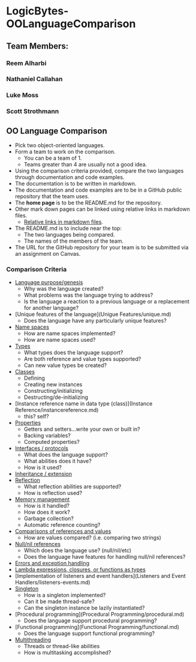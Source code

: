 # LogicBytes-OOLanguageComparison
## Team Members:
### Reem Alharbi
### Nathaniel Callahan
### Luke Moss
### Scott Strothmann

## OO Language Comparison

* Pick two object-oriented languages.
* Form a team to work on the comparison.
  * You can be a team of 1.
  * Teams greater than 4 are usually not a good idea.
* Using the comparison criteria provided, compare the two languages
through documentation and code examples.
* The documentation is to be written in markdown.
* The documentation and code examples are to be in a
GitHub public repository that the team uses.
* The **home page** is to be the README.md for the repository.
* Other mark down pages can be linked using relative links in markdown files.
  * [Relative links in markdown files](https://github.com/blog/1395-relative-links-in-markup-files).
* The README.md is to include near the top:
    * The two languages being compared.
    * The names of the members of the team.
* The URL for the GitHub repository for your team is to be submitted via an assignment on Canvas.

### Comparison Criteria

* [Language purpose/genesis](Language/language.md)
  * Why was the language created?
  * What problems was the language trying to address?
  * Is the language a reaction to a previous language or a replacement for another language?
* [Unique features of the language](Unigue Features/unique.md)
  * Does the language have any particularly unique features?
* [Name spaces](Namespaces/namespaces.md)
  * How are name spaces implemented?
  * How are name spaces used?
* [Types](Types/types.md)
    * What types does the language support?
    * Are both reference and value types supported?
    * Can new value types be created?
* [Classes](Classes/classes.md)
  * Defining
  * Creating new instances
  * Constructing/initializing
  * Destructing/de-initializing
* [Instance reference name in data type (class)](Instance Reference/instancereference.md)
  * this?  self?
* [Properties](Properties/properties.md)
  * Getters and setters...write your own or built in?
  * Backing variables?
  * Computed properties?
* [Interfaces / protocols](Interfaces/interfaces.md)
  * What does the language support?
  * What abilities does it have?
  * How is it used?
* [Inheritance / extension](Inheritance/inheritance.md)
* [Reflection](Reflecion/reflection.md)
  * What reflection abilities are supported?
  * How is reflection used?
* [Memory management](Memory/memory.md)
  * How is it handled?
  * How does it work?
  * Garbage collection?
  * Automatic reference counting?
* [Comparisons of references and values](Comparisons/comparisons.md)
  * How are values compared? (i.e. comparing two strings)
* [Null/nil references](Null/null.md)
  * Which does the language use? (null/nil/etc)
  * Does the language have features for handling null/nil references?
* [Errors and exception handling](Exceptions/exceptions.md)
* [Lambda expressions, closures, or functions as types](Lambdas/lambdas.md)
* [Implementation of listeners and event handlers](Listeners and Event Handlers/listeners-events.md)
* [Singleton](Singleton/singleton.md)
  * How is a singleton implemented?
  * Can it be made thread-safe?
  * Can the singleton instance be lazily instantiated?
* [Procedural programming](Procedural Programming/procedural.md)
  * Does the language support procedural programming?
* [Functional programming](Functional Programming/functional.md)
  * Does the language support functional programming?
* [Multithreading](Multithreading/multithreading.md)
  * Threads or thread-like abilities
  * How is multitasking accomplished?
